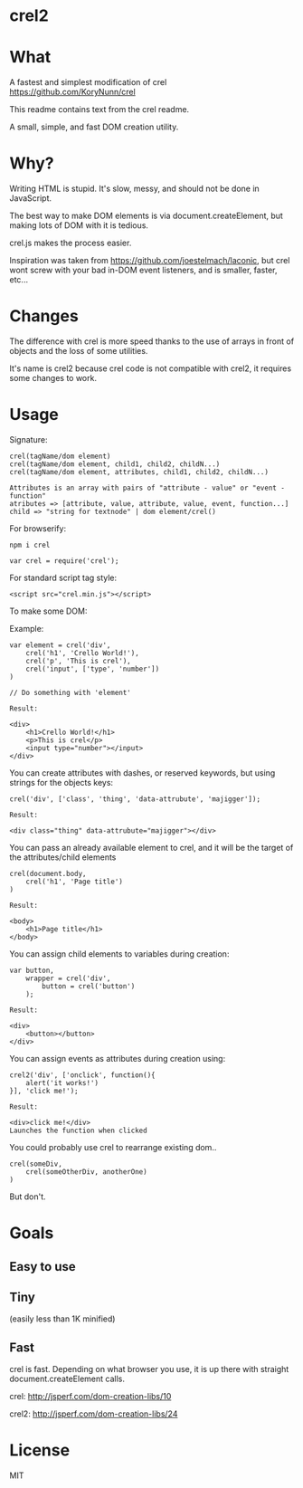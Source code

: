 crel2
====

# What #

A fastest and simplest modification of crel https://github.com/KoryNunn/crel

This readme contains text from the crel readme.

A small, simple, and fast DOM creation utility.

# Why? #

Writing HTML is stupid. It's slow, messy, and should not be done in JavaScript.

The best way to make DOM elements is via document.createElement, but making lots of DOM with it is tedious.

crel.js makes the process easier.

Inspiration was taken from https://github.com/joestelmach/laconic, but crel wont screw with your bad in-DOM event listeners, and is smaller, faster, etc...

# Changes #

The difference with crel is more speed thanks to the use of arrays in front of objects and the loss of some utilities.

It's name is crel2 because crel code is not compatible with crel2, it requires some changes to work.

# Usage #

Signature:

	crel(tagName/dom element)
    crel(tagName/dom element, child1, child2, childN...)
    crel(tagName/dom element, attributes, child1, child2, childN...)
	
	Attributes is an array with pairs of "attribute - value" or "event - function"
	atributes => [attribute, value, attribute, value, event, function...]
	child => "string for textnode" | dom element/crel()

For browserify:

    npm i crel
    
    var crel = require('crel');
    
For standard script tag style:

    <script src="crel.min.js"></script>

To make some DOM:

Example:

    var element = crel('div', 
        crel('h1', 'Crello World!'),
        crel('p', 'This is crel'),
        crel('input', ['type', 'number'])
    )
    
    // Do something with 'element'
	
	Result:
	
	<div>
		<h1>Crello World!</h1>
		<p>This is crel</p>
		<input type="number"></input>
	</div>
    
You can create attributes with dashes, or reserved keywords, but using strings for the objects keys:

    crel('div', ['class', 'thing', 'data-attrubute', 'majigger']);
	
	Result:
	
	<div class="thing" data-attrubute="majigger"></div>
    
You can pass an already available element to crel, and it will be the target of the attributes/child elements

    crel(document.body, 
        crel('h1', 'Page title')
    )
	
	Result:
	
	<body>
		<h1>Page title</h1>
	</body>
    
You can assign child elements to variables during creation:

    var button,
        wrapper = crel('div',
            button = crel('button')
        );
	
	Result:
	
	<div>
		<button></button>
	</div>
	
You can assign events as attributes during creation using:

    crel2('div', ['onclick', function(){
		alert('it works!')
	}], 'click me!');
	
	Result:
	
	<div>click me!</div>
	Launches the function when clicked

You could probably use crel to rearrange existing dom..

    crel(someDiv,
        crel(someOtherDiv, anotherOne)
    )
    
But don't.
    
# Goals #

## Easy to use ##

## Tiny ##
(easily less than 1K minified)
## Fast ##

crel is fast. Depending on what browser you use, it is up there with straight document.createElement calls.

crel: http://jsperf.com/dom-creation-libs/10

crel2: http://jsperf.com/dom-creation-libs/24

# License #

MIT
